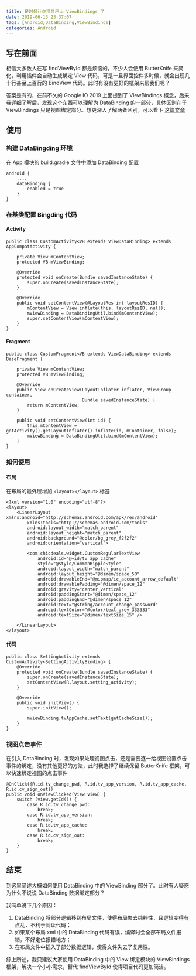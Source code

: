 ```yaml
---
title: 是时候让你项目用上 ViewBindings 了
date: 2019-06-13 23:37:07
tags: [Android,DataBinding,ViewBindings]
categories: Android
---
```


## 写在前面

相信大多数人在写 findViewById 都是烦恼的，不少人会使用 ButterKnife 来简化，利用插件会自动生成绑定 View 代码，可是一旦界面控件多时候，就会出现几十行甚至上百行的 BindView 代码。此时有没有更好的框架来帮我们呢？

答案是有的，在前不久的 Google IO 2019 上面提到了 ViewBindings 概念，后来我详细了解后，发现这个东西可以理解为 DataBinding 的一部分，具体区别在于 ViewBindings 只是视图绑定部分。想更深入了解两者区别，可以看下 [这篇文章](https://proandroiddev.com/new-in-android-viewbindings-the-difference-from-databinding-library-bef5945baf5e)

## 使用

### 构建 DataBingding 环境

在 App 模块的 build.gradle 文件中添加 DataBinding 配置

```
android {
    ....
    dataBinding {
        enabled = true
    }
}
```

### 在基类配置 Bingding 代码

#### Activity

```
public class CustomActivity<VB extends ViewDataBinding> extends AppCompatActivity {

    private View mContentView;
    protected VB mViewBinding;
    
    @Override
    protected void onCreate(Bundle savedInstanceState) {
        super.onCreate(savedInstanceState);
    }
    
    @Override
    public void setContentView(@LayoutRes int layoutResID) {
        mContentView = View.inflate(this, layoutResID, null);
        mViewBinding = DataBindingUtil.bind(mContentView);
        super.setContentView(mContentView);
    }
}
```
#### Fragment

```
public class CustomFragment<VB extends ViewDataBinding> extends BaseFragment {
    
    private View mContentView;
    protected VB mViewBinding;
    
    @Override
    public View onCreateView(LayoutInflater inflater, ViewGroup container,
                             Bundle savedInstanceState) {
        return mContentView;
    }
    
    public void setContentView(int id) {
        this.mContentView = getActivity().getLayoutInflater().inflate(id, mContainer, false);
        mViewBinding = DataBindingUtil.bind(mContentView);
    }
}
```
### 如何使用

#### 布局

在布局的最外层增加 ``<layout></layout>`` 标签

```
<?xml version="1.0" encoding="utf-8"?>
<layout>
    <LinearLayout xmlns:android="http://schemas.android.com/apk/res/android"
        xmlns:tools="http://schemas.android.com/tools"
        android:layout_width="match_parent"
        android:layout_height="match_parent"
        android:background="@color/bg_grey_f2f2f2"
        android:orientation="vertical">

        <com.chicdeals.widget.CustomRegularTextView
            android:id="@+id/tv_app_cache"
            style="@style/CommonRippleStyle"
            android:layout_width="match_parent"
            android:layout_height="@dimen/space_50"
            android:drawableEnd="@mipmap/ic_account_arrow_default"
            android:drawablePadding="@dimen/space_12"
            android:gravity="center_vertical"
            android:paddingStart="@dimen/space_12"
            android:paddingEnd="@dimen/space_12"
            android:text="@string/account_change_password"
            android:textColor="@color/text_grey_333333"
            android:textSize="@dimen/textSize_15" />

    </LinearLayout>
</layout>
```
#### 代码

```
public class SettingActivity extends CustomActivity<SettingActivityBinding> {
    @Override
    protected void onCreate(Bundle savedInstanceState) {
        super.onCreate(savedInstanceState);
        setContentView(R.layout.setting_activity);
    }
    
    @Override
    public void initView() {
        super.initView();
        
        mViewBinding.tvAppCache.setText(getCacheSize());
    }
}
```

### 视图点击事件

在引入 DataBinding 时，发现如果处理视图点击，还是需要逐一给视图设置点击事件的绑定，没有其他更好的方法，此时我选择了继续保留 ButterKnife 框架，可以快速绑定视图的点击事件

```
@OnClick({R.id.tv_change_pwd, R.id.tv_app_version, R.id.tv_app_cache, R.id.cv_sign_out})
public void onViewClicked(View view) {
    switch (view.getId()) {
        case R.id.tv_change_pwd:
            break;
        case R.id.tv_app_version:
            break;
        case R.id.tv_app_cache:
            break;
        case R.id.cv_sign_out:
            break;
    }
}
```

## 结束

到这里简述大概如何使用 DataBinding 中的 ViewBinding 部分了。此时有人疑惑为什么不说说 DataBinding 数据绑定部分？

我简单说下几个原因：

1. DataBinding 将部分逻辑移到布局文件，使得布局失去纯粹性，且逻辑变得有点乱，不利于阅读代码；
2. 如果某个布局 xml 中的 DataBinding 代码有误，编译时会全部布局文件报错，不好定位报错地方；
3. 在布局文件中插入了部分数据逻辑，使得文件失去了复用性。

综上所述，我只建议大家使用 DataBinding 中的 View 绑定模块的 ViewBindings 框架，解决一个小小需求，替代 findViewById 使得项目代码更加简洁。


